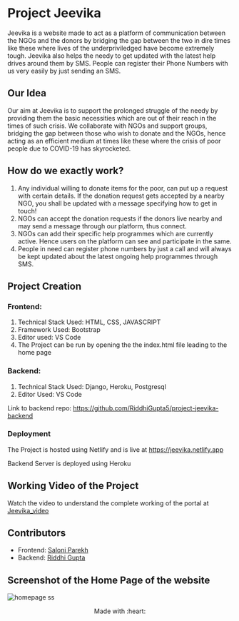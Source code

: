 
# Project Jeevika

Jeevika is a website made to act as a platform of communication between the NGOs and the donors by bridging the gap between the two in dire times like these where lives of the underpriviledged have become extremely tough. Jeevika also helps the needy to get updated with the latest help drives around them by SMS. People can register their Phone Numbers with us very easily by just sending an SMS.

## Our Idea

Our aim at Jeevika is to support the prolonged struggle of the needy by providing them the basic necessities which are out of their reach in the times of such crisis. We collaborate with NGOs and support groups, bridging the gap between those who wish to donate and the NGOs, hence acting as an efficient medium at times like these where the crisis of poor people due to COVID-19 has skyrocketed.

## How do we exactly work?

1. Any individual willing to donate items for the poor, can put up a request with certain details. If the donation request gets accepted by a nearby NGO, you shall be updated with a message specifying how to get in touch!
2. NGOs can accept the donation requests if the donors live nearby and may send a message through our platform, thus connect.
3. NGOs can add their specific help programmes which are currently active. Hence users on the platform can see and participate in the same.
4. People in need can register phone numbers by just a call and will always be kept updated about the latest ongoing help programmes through SMS.

## Project Creation

### Frontend:

1. Technical Stack Used: HTML, CSS, JAVASCRIPT
2. Framework Used: Bootstrap
3. Editor used: VS Code
4. The Project can be run by opening the the index.html file leading to the home page


### Backend: 

1. Technical Stack Used: Django, Heroku, Postgresql
2. Editor Used: VS Code

Link to backend repo: https://github.com/RiddhiGupta5/project-jeevika-backend

### Deployment

The Project is hosted using Netlify and is live at https://jeevika.netlify.app

Backend Server is deployed using Heroku

## Working Video of the Project

Watch the video to understand the complete working of the portal at [Jeevika_video](https://youtu.be/HG1ABykqSO0)

## Contributors

* Frontend: [Saloni Parekh](http://github.com/saloni0104)
* Backend: [Riddhi Gupta](http://github.com/RiddhiGupta5)

## Screenshot of the Home Page of the website

![homepage ss](https://user-images.githubusercontent.com/48960420/82667668-ef599480-9c55-11ea-8893-49971a7064df.png)

<p align="center">
	Made with :heart:
</p>


